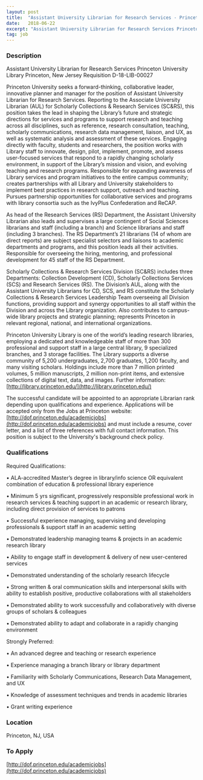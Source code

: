 ```yaml
---
layout: post
title:  "Assistant University Librarian for Research Services - Princeton University"
date:   2018-06-22
excerpt: "Assistant University Librarian for Research Services Princeton University Library Princeton, New Jersey Requisition D-18-LIB-00027 Princeton University seeks a forward-thinking, collaborative leader, innovative planner and manager for the position of Assistant University Librarian for Research Services. Reporting to the Associate University Librarian (AUL) for Scholarly Collections & Research Services (SC&RS), this..."
tag: job
---
```


### Description   

Assistant University Librarian for Research Services
Princeton University Library
Princeton, New Jersey
Requisition D-18-LIB-00027

Princeton University seeks a forward-thinking, collaborative leader, innovative planner and manager for the position of Assistant University Librarian for Research Services. Reporting to the Associate University Librarian (AUL) for Scholarly Collections & Research Services (SC&RS), this position takes the lead in shaping the Library’s future and strategic directions for services and programs to support research and teaching across all disciplines, such as reference, research consultation, teaching, scholarly communications, research data management, liaison, and UX, as well as systematic analysis and assessment of these services. Engaging directly with faculty, students and researchers, the position works with Library staff to innovate, design, pilot, implement, promote, and assess user-focused services that respond to a rapidly changing scholarly environment, in support of the Library’s mission and vision, and evolving teaching and research programs. Responsible for expanding awareness of Library services and program initiatives to the entire campus community; creates partnerships with all Library and University stakeholders to implement best practices in research support, outreach and teaching. Pursues partnership opportunities for collaborative services and programs with library consortia such as the IvyPlus Confederation and ReCAP.

As head of the Research Services (RS) Department, the Assistant University Librarian also leads and supervises a large contingent of Social Sciences librarians and staff (including a branch) and Science librarians and staff (including 3 branches). The RS Department’s 21 librarians (14 of whom are direct reports) are subject specialist selectors and liaisons to academic departments and programs, and this position leads all their activities. Responsible for overseeing the hiring, mentoring, and professional development for 45 staff of the RS Department.

Scholarly Collections & Research Services Division (SC&RS) includes three Departments: Collection Development (CD), Scholarly Collections Services (SCS) and Research Services (RS). The Division’s AUL, along with the Assistant University Librarians for CD, SCS, and RS constitute the Scholarly Collections & Research Services Leadership Team overseeing all Division functions, providing support and synergy opportunities to all staff within the Division and across the Library organization. Also contributes to campus-wide library projects and strategic planning; represents Princeton in relevant regional, national, and international organizations.

Princeton University Library is one of the world’s leading research libraries, employing a dedicated and knowledgeable staff of more than 300 professional and support staff in a large central library, 9 specialized branches, and 3 storage facilities. The Library supports a diverse community of 5,200 undergraduates, 2,700 graduates, 1,200 faculty, and many visiting scholars.  Holdings include more than 7 million printed volumes, 5 million manuscripts, 2 million non-print items, and extensive collections of digital text, data, and images.  Further information: [http://library.princeton.edu/](http://library.princeton.edu/)

The successful candidate will be appointed to an appropriate Librarian rank depending upon qualifications and experience. Applications will be accepted only from the Jobs at Princeton website: [http://dof.princeton.edu/academicjobs](http://dof.princeton.edu/academicjobs) and must include a resume, cover letter, and a list of three references with full contact information. This position is subject to the University's background check policy.




### Qualifications   

Required Qualifications:


• 	ALA-accredited Master’s degree in library/info science OR equivalent combination of education & professional library experience

• 	Minimum 5 yrs significant, progressively responsible professional work in research services & teaching support in an academic or research library, including direct provision of services to patrons

• 	Successful experience managing, supervising and developing professionals & support staff in an academic setting

• 	Demonstrated leadership managing teams & projects in an academic research library

• 	Ability to engage staff in development & delivery of new user-centered services

• 	Demonstrated understanding of the scholarly research lifecycle

• 	Strong written & oral communication skills and interpersonal skills with ability to establish positive, productive collaborations with all stakeholders

• 	Demonstrated ability to work successfully and collaboratively with diverse groups of scholars & colleagues

• 	Demonstrated ability to adapt and collaborate in a rapidly changing environment

Strongly Preferred: 	


• 	An advanced degree and teaching or research experience

• 	Experience managing a branch library or library department

• 	Familiarity with Scholarly Communications, Research Data Management, and UX

• 	Knowledge of assessment techniques and trends in academic libraries

• 	Grant writing experience





### Location   

Princeton, NJ, USA




### To Apply   

[http://dof.princeton.edu/academicjobs](http://dof.princeton.edu/academicjobs)





